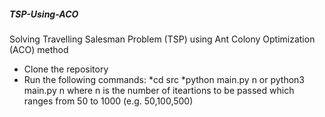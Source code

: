 ##### TSP-Using-ACO
Solving Travelling Salesman Problem (TSP) using Ant Colony Optimization (ACO) method


* Clone the repository
* Run the following commands:
     *cd src
     *python main.py n or python3 main.py n
      where n is the number of iteartions to be passed which ranges from 50 to 1000 (e.g. 50,100,500)
